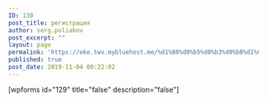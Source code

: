```yaml
---
ID: 130
post_title: регистрация
author: serg.poliakov
post_excerpt: ""
layout: page
permalink: 'https://eke.twv.mybluehost.me/%d1%80%d0%b5%d0%b3%d0%b8%d1%81%d1%82%d1%80%d0%b0%d1%86%d0%b8%d1%8f/'
published: true
post_date: 2019-11-04 00:22:02
---
```

<!-- wp:shortcode -->
[wpforms id="129" title="false" description="false"]
<!-- /wp:shortcode -->

<!-- wp:paragraph -->
<p></p>
<!-- /wp:paragraph -->